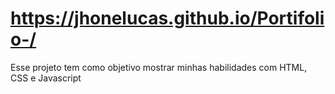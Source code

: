 # https://jhonelucas.github.io/Portifolio-/
Esse projeto tem como objetivo mostrar minhas habilidades com HTML, CSS e Javascript
